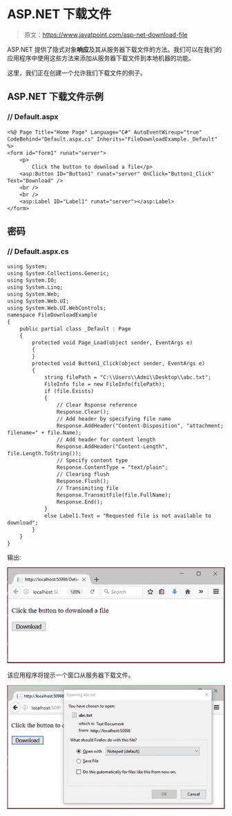 # ASP.NET 下载文件

> 原文：<https://www.javatpoint.com/asp-net-download-file>

ASP.NET 提供了隐式对象**响应**及其从服务器下载文件的方法。我们可以在我们的应用程序中使用这些方法来添加从服务器下载文件到本地机器的功能。

这里，我们正在创建一个允许我们下载文件的例子。

## ASP.NET 下载文件示例

### // Default.aspx

```
<%@ Page Title="Home Page" Language="C#" AutoEventWireup="true" 
CodeBehind="Default.aspx.cs" Inherits="FileDownloadExample._Default" %>
<form id="form1" runat="server">
    <p>
        Click the button to download a file</p>
    <asp:Button ID="Button1" runat="server" OnClick="Button1_Click" Text="Download" />
    <br />
    <br />
    <asp:Label ID="Label1" runat="server"></asp:Label>
</form>

```

## 密码

### // Default.aspx.cs

```
using System;
using System.Collections.Generic;
using System.IO;
using System.Linq;
using System.Web;
using System.Web.UI;
using System.Web.UI.WebControls;
namespace FileDownloadExample
{
    public partial class _Default : Page
    {
        protected void Page_Load(object sender, EventArgs e)
        {
        }
        protected void Button1_Click(object sender, EventArgs e)
        {
            string filePath = "C:\\Users\\Admi\\Desktop\\abc.txt";
            FileInfo file = new FileInfo(filePath);
            if (file.Exists)
            {
                // Clear Rsponse reference
                Response.Clear();
                // Add header by specifying file name
                Response.AddHeader("Content-Disposition", "attachment; filename=" + file.Name);
                // Add header for content length
                Response.AddHeader("Content-Length", file.Length.ToString());
                // Specify content type
                Response.ContentType = "text/plain";
                // Clearing flush
                Response.Flush();
                // Transimiting file
                Response.TransmitFile(file.FullName);
                Response.End();
            }
            else Label1.Text = "Requested file is not available to download";
        }
    }
}

```

输出:

![ASP Net Downloadfile 1](img/d6143c7bed9f8707eb29aa126655d77e.png)

该应用程序将提示一个窗口从服务器下载文件。

![ASP Net Downloadfile 2](img/1486378953b637e625784e03caa7d3f8.png)
